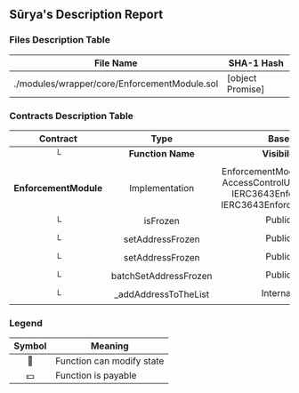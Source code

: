 ## Sūrya's Description Report

### Files Description Table


|  File Name  |  SHA-1 Hash  |
|-------------|--------------|
| ./modules/wrapper/core/EnforcementModule.sol | [object Promise] |


### Contracts Description Table


|  Contract  |         Type        |       Bases      |                  |                 |
|:----------:|:-------------------:|:----------------:|:----------------:|:---------------:|
|     └      |  **Function Name**  |  **Visibility**  |  **Mutability**  |  **Modifiers**  |
||||||
| **EnforcementModule** | Implementation | EnforcementModuleInternal, AccessControlUpgradeable, IERC3643Enforcement, IERC3643EnforcementEvent |||
| └ | isFrozen | Public ❗️ |   |NO❗️ |
| └ | setAddressFrozen | Public ❗️ | 🛑  | onlyRole |
| └ | setAddressFrozen | Public ❗️ | 🛑  | onlyRole |
| └ | batchSetAddressFrozen | Public ❗️ | 🛑  | onlyRole |
| └ | _addAddressToTheList | Internal 🔒 | 🛑  | |


### Legend

|  Symbol  |  Meaning  |
|:--------:|-----------|
|    🛑    | Function can modify state |
|    💵    | Function is payable |
